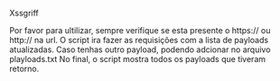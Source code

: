 Xssgriff 

Por favor para ultilizar, sempre verifique se esta presente o https:// ou http:// na url.
O script ira fazer as requisições com a lista de payloads atualizadas.
Caso tenhas outro payload, podendo adcionar no arquivo playloads.txt
No final, o script mostra todos os payloads que tiveram retorno.

